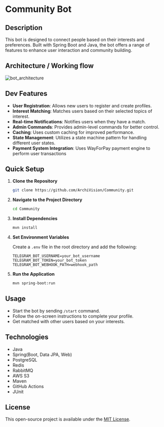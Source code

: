 # Community Bot

## Description

This bot is designed to connect people based on their interests and preferences. Built with Spring Boot and Java, the bot offers a range of features to enhance user interaction and community building.

## Architecture / Working flow

![bot_architecture](https://github.com/ArchiVision/Community/assets/72043323/fbbaadde-ebee-4bc3-bfba-61d191bd9f45)


## Dev Features

- **User Registration**: Allows new users to register and create profiles.
- **Interest Matching**: Matches users based on their selected topics of interest.
- **Real-time Notifications**: Notifies users when they have a match.
- **Admin Commands**: Provides admin-level commands for better control.
- **Caching**: Uses custom caching for improved performance.
- **State Management**: Utilizes a state machine pattern for handling different user states.
- **Payment System Integration**: Uses WayForPay payment engine to perform user transactions

## Quick Setup

1. **Clone the Repository**

    ```bash
    git clone https://github.com/ArchiVision/Community.git
    ```

2. **Navigate to the Project Directory**

    ```bash
    cd Community
    ```

3. **Install Dependencies**

    ```bash
    mvn install
    ```

4. **Set Environment Variables**

    Create a `.env` file in the root directory and add the following:

    ```env
    TELEGRAM_BOT_USERNAME=your_bot_username
    TELEGRAM_BOT_TOKEN=your_bot_token
    TELEGRAM_BOT_WEBHOOK_PATH=webhook_path
    ```

5. **Run the Application**

    ```bash
    mvn spring-boot:run
    ```

## Usage

- Start the bot by sending `/start` command.
- Follow the on-screen instructions to complete your profile.
- Get matched with other users based on your interests.

## Technologies

- Java
- Spring(Boot, Data JPA, Web)
- PostgreSQL
- Redis
- RabbitMQ
- AWS S3
- Maven
- GitHub Actions
- JUnit

## License

This open-source project is available under the [MIT License](LICENSE).
